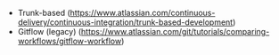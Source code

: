 - Trunk-based (https://www.atlassian.com/continuous-delivery/continuous-integration/trunk-based-development)
- Gitflow (legacy) (https://www.atlassian.com/git/tutorials/comparing-workflows/gitflow-workflow)